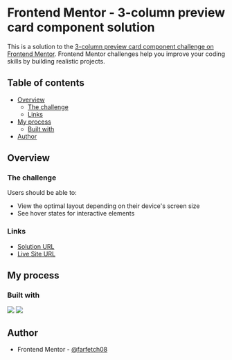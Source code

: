 # Frontend Mentor - 3-column preview card component solution

This is a solution to the [3-column preview card component challenge on Frontend Mentor](https://www.frontendmentor.io/challenges/3column-preview-card-component-pH92eAR2-). Frontend Mentor challenges help you improve your coding skills by building realistic projects. 

## Table of contents

- [Overview](#overview)
  - [The challenge](#the-challenge)
  - [Links](#links)
- [My process](#my-process)
  - [Built with](#built-with)
- [Author](#author)
  
## Overview

### The challenge

Users should be able to:

- View the optimal layout depending on their device's screen size
- See hover states for interactive elements

### Links

- [Solution URL](https://www.frontendmentor.io/solutions/httpsgithubcomfarfetch083columnpreviewcardcomponent-AcAOI7pZBf)
- [Live Site URL](https://farfetch08.github.io/3-Column-Preview-Card-Component/)
## My process

### Built with

![](https://img.shields.io/badge/HTML_5-%23E34F26?style=for-the-badge&logo=html5&logoColor=white)
![](https://img.shields.io/badge/CSS_3-%231572B6?style=for-the-badge&logo=css3&logoColor=white)



## Author

- Frontend Mentor - [@farfetch08](https://www.frontendmentor.io/profile/farfetch08)

